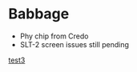                                                                                                                                 
                    
# Babbage 

* Phy chip from Credo
* SLT-2 screen issues still pending
                    
 [test3](test3)
                    
                    